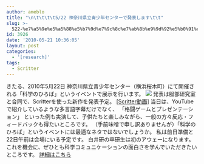 ```yaml
---
author: ameblo
title: "\n\t\t\t\t5/22 神奈川県立青少年センターで発表します\t\t"
slug: >-
  522-%e7%a5%9e%e5%a5%88%e5%b7%9d%e7%9c%8c%e7%ab%8b%e9%9d%92%e5%b0%91%e5%b9%b4%e3%82%bb%e3%83%b3%e3%82%bf%e3%83%bc%e3%81%a7%e7%99%ba%e8%a1%a8%e3%81%97%e3%81%be%e3%81%99
id: 3926
date: '2010-05-21 10:36:05'
layout: post
categories:
  - '[research]'
tags:
  - Scritter
---
```


きたる、2010年5月22日 神奈川県立青少年センター（横浜桜木町）にて開催される「科学のひろば」というイベントで展示を行います。 ![](http://lh5.ggpht.com/_62fx9-ObwZk/S_C83xM9mRI/AAAAAAAAAXs/bfBd-1kgL_E/s320/20100522.png) 発表は服部研究室と合同で、Scritterを使った新作を発表予定。 [[Scritter動画]](http://www.youtube.com/watch?v=RXUqIb7xXRc) 当日は、YouTubeで紹介しているような多言語字幕だけでなく、 「格闘ゲームとプレゼンテーション」 といった例も実演して、子供たちと楽しみながら、一般の方々反応・フィードバックも得たいところです。 （手前味噌で申し訳ありませんが）「科学のひろば」というイベントには最適なネタではないでしょうか。 私は前日準備と22日午前は会場にいる予定です。 白井研の卒研生は初のアウェーになります。 これを機会に、ぜひとも科学コミュニケーションの面白さを学んでいただきたいところです。 [詳細はこちら](http://bit.ly/dxAUGx)